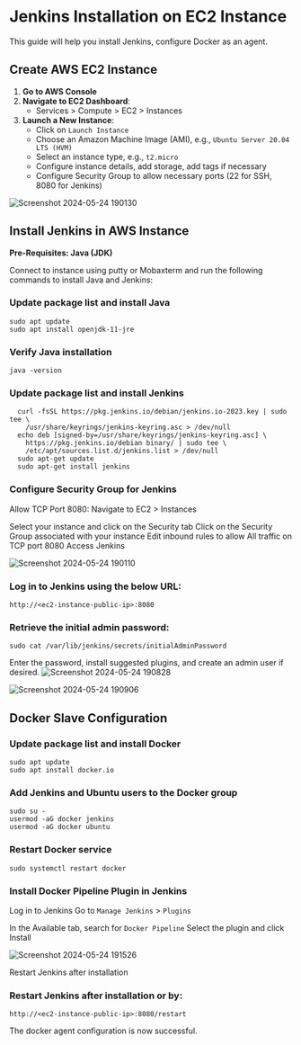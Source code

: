 # Jenkins Installation on EC2 Instance

This guide will help you install Jenkins, configure Docker as an agent.

## Create AWS EC2 Instance

1. **Go to AWS Console**
2. **Navigate to EC2 Dashboard**:
   - Services > Compute > EC2 > Instances
3. **Launch a New Instance**:
   - Click on `Launch Instance`
   - Choose an Amazon Machine Image (AMI), e.g., `Ubuntu Server 20.04 LTS (HVM)`
   - Select an instance type, e.g., `t2.micro`
   - Configure instance details, add storage, add tags if necessary
   - Configure Security Group to allow necessary ports (22 for SSH, 8080 for Jenkins)

![Screenshot 2024-05-24 190130](https://github.com/PoornaChaitanya/Jenkins/assets/84367538/314376cf-3c48-46cd-a361-f7a4e0ee80f4)


## Install Jenkins in AWS Instance

**Pre-Requisites: Java (JDK)**

Connect to instance using putty or Mobaxterm and run the following commands to install Java and Jenkins:

### Update package list and install Java
    sudo apt update
    sudo apt install openjdk-11-jre

### Verify Java installation
    java -version

### Update package list and install Jenkins
   
      curl -fsSL https://pkg.jenkins.io/debian/jenkins.io-2023.key | sudo tee \
        /usr/share/keyrings/jenkins-keyring.asc > /dev/null
      echo deb [signed-by=/usr/share/keyrings/jenkins-keyring.asc] \
        https://pkg.jenkins.io/debian binary/ | sudo tee \
        /etc/apt/sources.list.d/jenkins.list > /dev/null
      sudo apt-get update
      sudo apt-get install jenkins

### Configure Security Group for Jenkins

Allow TCP Port 8080:
Navigate to EC2 > Instances

Select your instance and click on the Security tab
Click on the Security Group associated with your instance
Edit inbound rules to allow All traffic on TCP port 8080
Access Jenkins

![Screenshot 2024-05-24 190110](https://github.com/PoornaChaitanya/Jenkins/assets/84367538/3d9681d9-c134-4d4a-a208-9967e981b09d)


### Log in to Jenkins using the below URL:
    http://<ec2-instance-public-ip>:8080

### Retrieve the initial admin password:

    sudo cat /var/lib/jenkins/secrets/initialAdminPassword
    
Enter the password, install suggested plugins, and create an admin user if desired.
![Screenshot 2024-05-24 190828](https://github.com/PoornaChaitanya/Jenkins/assets/84367538/392ede94-d20a-489b-918e-717837221ed6)

![Screenshot 2024-05-24 190906](https://github.com/PoornaChaitanya/Jenkins/assets/84367538/a80833f0-7fe3-4216-a37e-bcc7108ca8ba)


## Docker Slave Configuration

### Update package list and install Docker
    sudo apt update
    sudo apt install docker.io

### Add Jenkins and Ubuntu users to the Docker group
    sudo su - 
    usermod -aG docker jenkins
    usermod -aG docker ubuntu

### Restart Docker service
    sudo systemctl restart docker
    
### Install Docker Pipeline Plugin in Jenkins
Log in to Jenkins
Go to `Manage Jenkins` > `Plugins`

In the Available tab, search for `Docker Pipeline`
Select the plugin and click Install

![Screenshot 2024-05-24 191526](https://github.com/PoornaChaitanya/Jenkins/assets/84367538/dc1a581c-2796-4b69-9d5c-812a78c0b150)

Restart Jenkins after installation

### Restart Jenkins after installation or by:
    http://<ec2-instance-public-ip>:8080/restart

The docker agent configuration is now successful.
